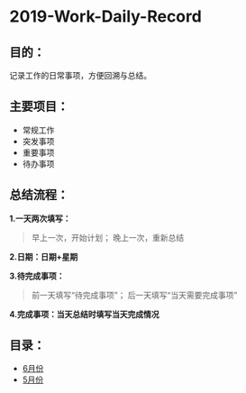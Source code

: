 # 2019-Work-Daily-Record

## 目的：

记录工作的日常事项，方便回溯与总结。

## 主要项目：

- 常规工作
- 突发事项
- 重要事项
- 待办事项

## 总结流程：

**1.一天两次填写：**

>早上一次，开始计划；
>晚上一次，重新总结

**2.日期：日期+星期**

**3.待完成事项：**

>前一天填写“待完成事项”；
>后一天填写“当天需要完成事项”

**4.完成事项：当天总结时填写当天完成情况**

## 目录：

- [6月份](chapter06（6月记录）.md)
- [5月份](chapter05（5月记录）.md)


